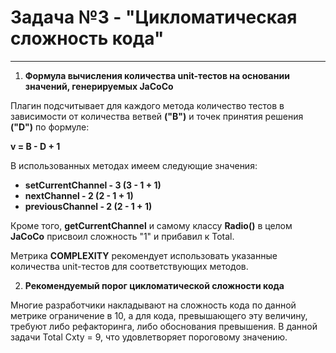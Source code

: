 # Задача №3 - "Цикломатическая сложность кода"
------

1. **Формула вычисления количества unit-тестов на основании значений, генерируемых JaCoCo**

Плагин подсчитывает для каждого метода количество тестов в зависимости от количества ветвей **("B")** 
и точек принятия решения **("D")** по формуле:

   **v = B - D + 1**

В использованных методах имеем следующие значения:
* **setCurrentChannel - 3 (3 - 1 + 1)**
* **nextChannel - 2 (2 - 1 + 1)**
* **previousChannel - 2 (2 - 1 + 1)**

Кроме того, **getCurrentChannel** и самому классу **Radio()** в целом **JaCoCo** присвоил сложность "1" и прибавил к Total.

Метрика **COMPLEXITY** рекомендует использовать указанные количества unit-тестов для соответствующих 
методов.  

2.  **Рекомендуемый порог цикломатической сложности кода**

Многие разработчики накладывают на сложность кода по данной метрике ограничение в 10, а для кода, превышающего эту 
величину, требуют либо рефакторинга, либо обоснования превышения. В данной задачи Total Cxty = 9, что удовлетворяет 
пороговому значению.
